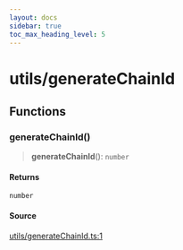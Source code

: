 ```yaml
---
layout: docs
sidebar: true
toc_max_heading_level: 5
---
```


# utils/generateChainId

## Functions

### generateChainId()

> **generateChainId**(): `number`

#### Returns

`number`

#### Source

[utils/generateChainId.ts:1](https://github.com/offchainlabs/arbitrum-orbit-sdk/blob/fa20b8d23170b5196c4c9cdb5fc2dfefa349f1c8/src/utils/generateChainId.ts#L1)
